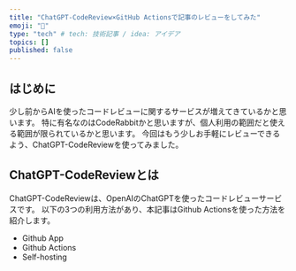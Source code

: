 ```yaml
---
title: "ChatGPT-CodeReview×GitHub Actionsで記事のレビューをしてみた"
emoji: "🌟"
type: "tech" # tech: 技術記事 / idea: アイデア
topics: []
published: false
---
```


## はじめに
少し前からAIを使ったコードレビューに関するサービスが増えてきているかと思います。
特に有名なのはCodeRabbitかと思いますが、個人利用の範囲だと使える範囲が限られているかと思います。
今回はもう少しお手軽にレビューできるよう、ChatGPT-CodeReviewを使ってみました。

## ChatGPT-CodeReviewとは
ChatGPT-CodeReviewは、OpenAIのChatGPTを使ったコードレビューサービスです。
以下の3つの利用方法があり、本記事はGithub Actionsを使った方法を紹介します。
- Github App
- Github Actions
- Self-hosting
